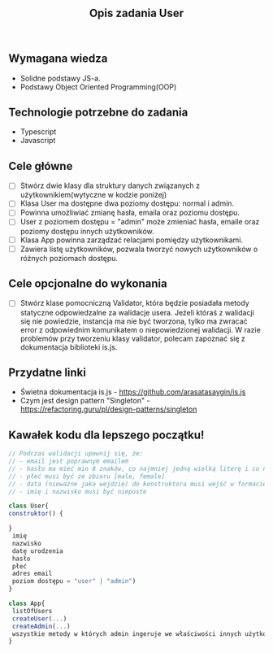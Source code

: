 <h2 align="center">Opis zadania User </h2>

<br>

## Wymagana wiedza

- Solidne podstawy JS-a.
- Podstawy Object Oriented Programming(OOP)

## Technologie potrzebne do zadania

- Typescript
- Javascript

## Cele główne

- [ ] Stwórz dwie klasy dla struktury danych związanych z użytkownikiem(wytyczne w kodzie poniżej)
- [ ] Klasa User ma dostępne dwa poziomy dostępu: normal i admin.
- [ ] Powinna umożliwiać zmianę hasła, emaila oraz poziomu dostępu.
- [ ] User z poziomem dostępu = "admin" może zmieniać hasła, emaile oraz poziomy dostępu innych użytkowników.
- [ ] Klasa App powinna zarządzać relacjami pomiędzy użytkownikami.
- [ ] Zawiera listę użytkowników, pozwala tworzyć nowych użytkowników o różnych poziomach dostępu.

## Cele opcjonalne do wykonania

- [ ] Stwórz klase pomocniczną Validator, która będzie posiadała metody statyczne odpowiedzalne za walidacje usera. Jeżeli któraś z walidacji się nie powiedzie, instancja ma nie być tworzona, tylko ma zwracać error z odpowiednim komunikatem o niepowiedzionej walidacji. W razie problemów przy tworzeniu klasy validator, polecam zapoznać się z dokumentacja biblioteki is.js.

## Przydatne linki

- Świetna dokumentacja is.js - https://github.com/arasatasaygin/is.js
- Czym jest design pattern "Singleton" - https://refactoring.guru/pl/design-patterns/singleton

## Kawałek kodu dla lepszego początku!

```javascript
// Podczas walidacji upewnij się, że:
// - email jest poprawnym emailem
// - hasło ma mieć min 8 znaków, co najmniej jedną wielką literę i co najmniej jedną cyfrę oraz co najmniej 1 znak specjalny
// - płeć musi być ze zbioru [male, female]
// - data (nieważne jaka wejdzie) do konstruktora musi wejść w formacie MM/DD/YYYY
// - imię i nazwisko musi być niepuste

class User{
construktor() {

}
 imię
 nazwisko
 datę urodzenia
 hasło
 płeć
 adres email
 poziom dostępu = "user" | "admin")
}

class App{
 listOfUsers
 createUser(...)
 createAdmin(...)
 wszystkie metody w których admin ingeruje we właściwości innych użytkowników
}
```
